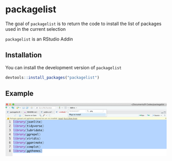 # packagelist

The goal of `packagelist` is to return the code to install the list of packages used in the current selection

`packagelist` is an RStudio Addin

## Installation

You can install the development version of `packagelist`

``` r
devtools::install_packages("packagelist")
```

## Example

![packagelist_addin_screenshot](packagelist_addin_screenshot.png)

